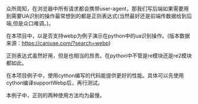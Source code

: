 众所周知，在浏览器中所有请求都会携带user-agent，那我们写后端如果需要用到需要UA识别的操作最常想到的都是正则表达式(当然最好还是前端传数据给到后端,但是众口难调。)。

在本项目中，以是否支持webp为例子演示在python中的ua识别操作。(版本数据来源：https://caniuse.com/?search=webp)

正则表达式虽然好用，但是也相当的昂贵。在python中不管是re模块还是re2模块都如此。

在本项目例子中，使用cython编写的代码能提供更好的性能。具体可以先使用cython编译supportWebp后，再行测试。

本例子中，正则的两种使用方法均为最慢。